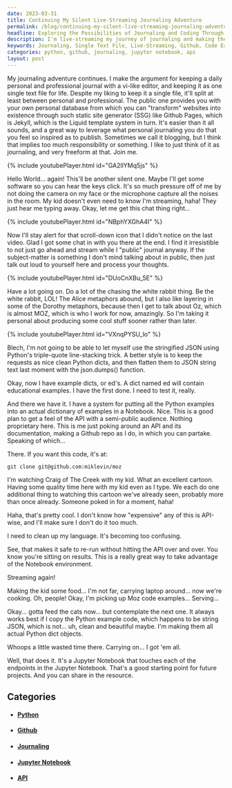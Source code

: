 ```yaml
---
date: 2023-03-31
title: Continuing My Silent Live-Streaming Journaling Adventure
permalink: /blog/continuing-my-silent-live-streaming-journaling-adventure/
headline: Exploring the Possibilities of Journaling and Coding Through Live-Streaming My Journey
description: I'm live-streaming my journey of journaling and making the argument for keeping a single text file for life. I'm also creating a Github repo with code examples, watching cartoons with my kid, and making them food. I've written sample code and converted them into Python dict objects, and I now have a Jupyter Notebook to share with the community. Join me on my journey and explore the possibilities of journaling and coding!
keywords: Journaling, Single Text File, Live-Streaming, Github, Code Examples, Python, Dict Objects, Jupyter Notebook, Personal Journal, Professional Journal, Vi-like Editor, API, Cartoon, Food, String JSON
categories: python, github, journaling, jupyter notebook, api
layout: post
---
```


My journaling adventure continues. I make the argument for keeping a daily
personal and professional journal with a vi-like editor, and keeping it as one
single text file for life. Despite my liking to keep it a single file, it'll
split at least between personal and professional. The public one provides you
with your own personal database from which you can "transform" websites into
existence through such static site generator (SSG) like Github Pages, which is
Jekyll, which is the Liquid template system in turn. It's easier than it all
sounds, and a great way to leverage what personal journaling you do that you
feel so inspired as to publish. Sometimes we call it blogging, but I think that
implies too much responsibility or something. I like to just think of it as
journaling, and very freeform at that. Join me.

{% include youtubePlayer.html id="GA2IlYMq5js" %}

Hello World... again! This'll be another silent one. Maybe I'll get some
software so you can hear the keys click. It's so much pressure off of me by not
doing the camera on my face or the microphone capture all the noises in the
room. My kid doesn't even need to know I'm streaming, haha! They just hear me
typing away. Okay, let me get this chat thing right...

{% include youtubePlayer.html id="NBphYXGhA4I" %}

Now I'll stay alert for that scroll-down icon that I didn't notice on the last
video. Glad I got some chat in with you there at the end. I find it
irresistible to not just go ahead and stream while I "public" journal anyway.
If the subject-matter is something I don't mind talking about in public, then
just talk out loud to yourself here and process your thoughts.

{% include youtubePlayer.html id="DUoCnXBu_5E" %}

Have a lot going on. Do a lot of the chasing the white rabbit thing. Be the
white rabbit, LOL! The Alice metaphors abound, but I also like layering in some
of the Dorothy metaphors, because then I get to talk about Oz, which is almost
MOZ, which is who I work for now, amazingly. So I'm taking it personal about
producing some cool stuff sooner rather than later.

{% include youtubePlayer.html id="VXnqPYSU_lo" %}

Blech, I'm not going to be able to let myself use the stringified JSON using
Python's triple-quote line-stacking trick. A better style is to keep the
requests as nice clean Python dicts, and then flatten them to JSON string text
last moment with the json.dumps() function.

Okay, now I have example dicts, or ed's. A dict named ed will contain
educational examples. I have the first done. I need to test it, really.

And there we have it. I have a system for putting all the Python examples into
an actual dictionary of examples in a Notebook. Nice. This is a good plan to
get a feel of the API with a semi-public audience. Nothing proprietary here.
This is me just poking around an API and its documentation, making a Github
repo as I do, in which you can partake. Speaking of which...

There. If you want this code, it's at:

    git clone git@github.com:miklevin/moz

I'm watching Craig of The Creek with my kid. What an excellent cartoon. Having
some quality time here with my kid even as I type. We each do one additional
thing to watching this cartoon we've already seen, probably more than once
already. Someone poked in for a moment, haha!

Haha, that's pretty cool. I don't know how "expensive" any of this is API-wise,
and I'll make sure I don't do it too much.

I need to clean up my language. It's becoming too confusing.

See, that makes it safe to re-run without hitting the API over and over. You
know you're sitting on results. This is a really great way to take advantage of
the Notebook environment.

Streaming again!

Making the kid some food... I'm not far, carrying laptop around... now we're
cooking. Oh, people! Okay, I'm picking up Moz code examples... Serving...

Okay... gotta feed the cats now... but contemplate the next one. It always
works best if I copy the Python example code, which happens to be string JSON,
which is not... uh, clean and beautiful maybe. I'm making them all actual
Python dict objects.

Whoops a little wasted time there. Carrying on... I got 'em all.

Well, that does it. It's a Jupyter Notebook that touches each of the endpoints
in the Jupyter Notebook. That's a good starting point for future projects. And
you can share in the resource.


## Categories

<ul>
<li><h4><a href='/python/'>Python</a></h4></li>
<li><h4><a href='/github/'>Github</a></h4></li>
<li><h4><a href='/journaling/'>Journaling</a></h4></li>
<li><h4><a href='/jupyter-notebook/'>Jupyter Notebook</a></h4></li>
<li><h4><a href='/api/'>API</a></h4></li></ul>